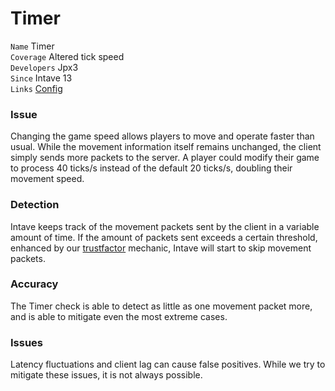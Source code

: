 # Timer

`Name` Timer<br>
`Coverage` Altered tick speed<br>
`Developers` Jpx3<br>
`Since` Intave 13<br>
`Links` [Config](/mechanics/configuration-02-settings.md#timer)<br>

### Issue
Changing the game speed allows players to move and operate faster than usual.
While the movement information itself remains unchanged, the client simply sends more packets to the server.
A player could modify their game to process 40 ticks/s instead of the default 20 ticks/s, doubling their movement speed.

### Detection
Intave keeps track of the movement packets sent by the client in a variable amount of time.
If the amount of packets sent exceeds a certain threshold, enhanced by our [trustfactor](/mechanics/trust-01-introduction.md) mechanic, 
Intave will start to skip movement packets.

### Accuracy
The Timer check is able to detect as little as one movement packet more, 
and is able to mitigate even the most extreme cases.

### Issues
Latency fluctuations and client lag can cause false positives.
While we try to mitigate these issues, it is not always possible.
